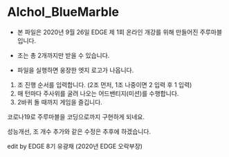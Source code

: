 # Alchol_BlueMarble

- 본 파일은 2020년 9월 26일 EDGE 제 1회 온라인 개강를 위해 만들어진 주루마블입니다.
- 조는 총 2개까지만 받을 수 있습니다.

- 파일을 실행하면 웅장한 엣지 로고가 나옵니다.
1. 조 진행 순서를 입력합니다. (2조 먼저, 1조 나중이면 2 입력 후 1 입력)
2. 매 턴마다 주사위를 굴려 나오는 어드밴티지(미션)를 수행합니다.
3. 2바퀴 돌 때까지 게임을 즐깁니다.

코로나19로 주루마블을 코딩으로까지 구현하게 되네요.

성능개선, 조 개수 추가와 같은 수정은 추후에 하겠습니다.

edit by EDGE 8기 유광채 (2020년 EDGE 오락부장)
